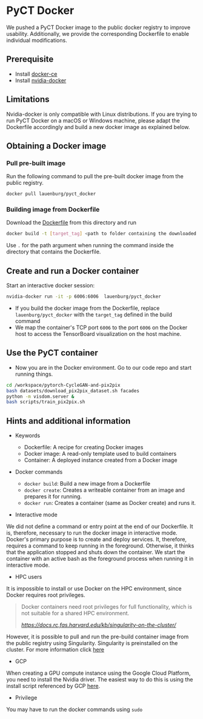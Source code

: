 # PyCT Docker

We pushed a PyCT Docker image to the public docker registry to improve usability.
Additionally, we provide the corresponding Dockerfile to enable individual modifications.

## Prerequisite

- Install [docker-ce](https://docs.docker.com/install/linux/docker-ce/ubuntu/)
- Install [nvidia-docker](https://github.com/NVIDIA/nvidia-docker#quickstart)

## Limitations 

Nvidia-docker is only compatible with Linux distributions. If you are trying to run PyCT Docker on a macOS or Windows machine, please adapt the Dockerfile accordingly and build a new docker image as explained below.  

## Obtaining a Docker image

### Pull pre-built image 

Run the following command to pull the pre-built docker image from the public registry.

```bash
docker pull lauenburg/pyct_docker
```

### Building image from Dockerfile

Download the [Dockerfile](Dockerfile) from this directory and run 

```bash
docker build -t [target_tag] <path to folder containing the downloaded Dockerfile>
```
Use `.` for the path argument when running the command inside the directory that contains the Dockerfile.

## Create and run a Docker container


Start an interactive docker session:

```bash
nvidia-docker run -it -p 6006:6006  lauenburg/pyct_docker
```

- If you build the docker image from the Dockerfile, replace `lauenburg/pyct_docker` with the `target_tag` defined in the build command
- We map the container's TCP port `6006` to the port `6006` on the Docker host to access the TensorBoard visualization on the host machine.


## Use the PyCT container

- Now you are in the Docker environment. Go to our code repo and start running things.
```bash
cd /workspace/pytorch-CycleGAN-and-pix2pix
bash datasets/download_pix2pix_dataset.sh facades
python -m visdom.server &
bash scripts/train_pix2pix.sh
```

## Hints and additional information

- Keywords

    - Dockerfile: A recipe for creating Docker images
    - Docker image: A read-only template used to build containers
    - Container: A deployed instance created from a Docker image


- Docker commands

    - `docker build`: Build a new image from a Dockerfile
    - `docker create`: Creates a writeable container from an image and prepares it for running.
    - `docker run`: Creates a container (same as Docker create) and runs it.


- Interactive mode

We did not define a command or entry point at the end of our Dockerfile. It is, therefore, necessary to run the docker image in interactive mode. Docker's primary purpose is to create and deploy services. It, therefore, requires a command to keep running in the foreground. Otherwise, it thinks that the application stopped and shuts down the container. We start the container with an active bash as the foreground process when running it in interactive mode.

- HPC users

It is impossible to install or use Docker on the HPC environment, since Docker requires root privileges.

> Docker containers need root privileges for full functionality, which is not suitable for a shared HPC environment. 
>
> <cite>https://docs.rc.fas.harvard.edu/kb/singularity-on-the-cluster/</cite>

However, it is possible to pull and run the pre-build container image from the public registry using Singularity.
Singularity is preinstalled on the cluster. For more information click [here](https://docs.rc.fas.harvard.edu/kb/singularity-on-the-cluster)

- GCP

When creating a GPU compute instance using the Google Cloud Platform, you need to install the Nvidia driver.
The easiest way to do this is using the install script referenced by GCP [here](https://cloud.google.com/compute/docs/gpus/install-drivers-gpu#installation_scripts).


- Privilege

You may have to run the docker commands using `sudo`